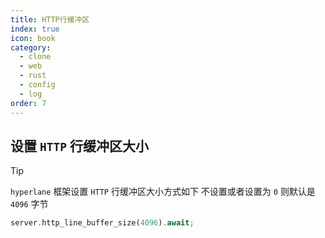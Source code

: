 ```yaml
---
title: HTTP行缓冲区
index: true
icon: book
category:
  - clone
  - web
  - rust
  - config
  - log
order: 7
---
```


<Share colorful />

## 设置 `HTTP` 行缓冲区大小

> [!tip]
>
> `hyperlane` 框架设置 `HTTP` 行缓冲区大小方式如下
> 不设置或者设置为 `0` 则默认是 `4096` 字节

```rust
server.http_line_buffer_size(4096).await;
```
